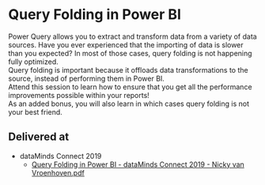 # Query Folding in Power BI  
Power Query allows you to extract and transform data from a variety of data sources. Have you ever experienced that the importing of data is slower than you expected? In most of those cases, query folding is not happening fully optimized.  
Query folding is important because it offloads data transformations to the source, instead of performing them in Power BI.  
Attend this session to learn how to ensure that you get all the performance improvements possible within your reports!  
As an added bonus, you will also learn in which cases query folding is not your best friend.

## Delivered at
* dataMinds Connect 2019  
  * [Query Folding in Power BI - dataMinds Connect 2019 - Nicky van Vroenhoven.pdf](https://github.com/NickyvVr/talks/blob/master/slides/Query%20Folding%20in%20Power%20BI%20-%20dataMinds%20Connect%202019%20-%20Nicky%20van%20Vroenhoven.pdf)
